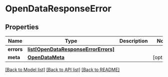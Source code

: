 # OpenDataResponseError

## Properties
Name | Type | Description | Notes
------------ | ------------- | ------------- | -------------
**errors** | [**list[OpenDataResponseErrorErrors]**](OpenDataResponseErrorErrors.md) |  | 
**meta** | [**OpenDataMeta**](OpenDataMeta.md) |  | [optional] 

[[Back to Model list]](../README.md#documentation-for-models) [[Back to API list]](../README.md#documentation-for-api-endpoints) [[Back to README]](../README.md)

